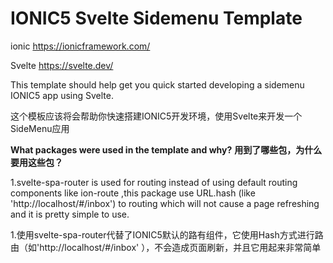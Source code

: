 # IONIC5 Svelte Sidemenu Template

ionic https://ionicframework.com/

Svelte https://svelte.dev/

This template should help get you quick started developing a sidemenu IONIC5 app using Svelte.

这个模板应该将会帮助你快速搭建IONIC5开发环境，使用Svelte来开发一个SideMenu应用




**What packages were used in the template and why?**
**用到了哪些包，为什么要用这些包？**

1.svelte-spa-router is used for routing instead of using default routing components like ion-route ,this package use URL.hash (like 'http://localhost/#/inbox') to routing which will not cause a page refreshing and it is pretty simple to use.

1.使用svelte-spa-router代替了IONIC5默认的路有组件，它使用Hash方式进行路由（如'http://localhost/#/inbox' ），不会造成页面刷新，并且它用起来非常简单



